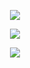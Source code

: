 <p align="center">
  <a href="https://skillicons.dev"><!-- main skills -->
    <img src="https://skillicons.dev/icons?i=kali,neovim,py" />
  </a>
</p>

<p align="center">
  <a href="https://skillicons.dev"><!-- Other skills-->
    <img src="https://skillicons.dev/icons?i=bash,github,linux" />
  </a>
</p>

<p align="center">
  <a href="https://skillicons.dev"><!--Future skills-->
    <img src="https://skillicons.dev/icons?i=c,github,html,php,latex,mysql" />
  </a>
</p>
